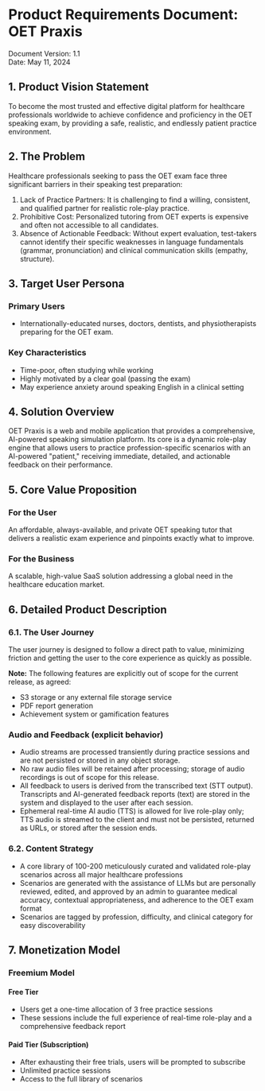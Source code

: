 # Product Requirements Document: OET Praxis

Document Version: 1.1  
Date: May 11, 2024

## 1. Product Vision Statement

To become the most trusted and effective digital platform for healthcare professionals worldwide to achieve confidence and proficiency in the OET speaking exam, by providing a safe, realistic, and endlessly patient practice environment.

## 2. The Problem

Healthcare professionals seeking to pass the OET exam face three significant barriers in their speaking test preparation:

1. Lack of Practice Partners: It is challenging to find a willing, consistent, and qualified partner for realistic role-play practice.
2. Prohibitive Cost: Personalized tutoring from OET experts is expensive and often not accessible to all candidates.
3. Absence of Actionable Feedback: Without expert evaluation, test-takers cannot identify their specific weaknesses in language fundamentals (grammar, pronunciation) and clinical communication skills (empathy, structure).

## 3. Target User Persona

### Primary Users
- Internationally-educated nurses, doctors, dentists, and physiotherapists preparing for the OET exam.

### Key Characteristics
- Time-poor, often studying while working
- Highly motivated by a clear goal (passing the exam)
- May experience anxiety around speaking English in a clinical setting

## 4. Solution Overview

OET Praxis is a web and mobile application that provides a comprehensive, AI-powered speaking simulation platform. Its core is a dynamic role-play engine that allows users to practice profession-specific scenarios with an AI-powered "patient," receiving immediate, detailed, and actionable feedback on their performance.

## 5. Core Value Proposition

### For the User
An affordable, always-available, and private OET speaking tutor that delivers a realistic exam experience and pinpoints exactly what to improve.

### For the Business
A scalable, high-value SaaS solution addressing a global need in the healthcare education market.

## 6. Detailed Product Description

### 6.1. The User Journey
The user journey is designed to follow a direct path to value, minimizing friction and getting the user to the core experience as quickly as possible.

**Note:** The following features are explicitly out of scope for the current release, as agreed:
- S3 storage or any external file storage service
- PDF report generation
- Achievement system or gamification features

### Audio and Feedback (explicit behavior)
- Audio streams are processed transiently during practice sessions and are not persisted or stored in any object storage.
- No raw audio files will be retained after processing; storage of audio recordings is out of scope for this release.
- All feedback to users is derived from the transcribed text (STT output). Transcripts and AI-generated feedback reports (text) are stored in the system and displayed to the user after each session.
 - Ephemeral real-time AI audio (TTS) is allowed for live role-play only; TTS audio is streamed to the client and must not be persisted, returned as URLs, or stored after the session ends.

### 6.2. Content Strategy
- A core library of 100-200 meticulously curated and validated role-play scenarios across all major healthcare professions
- Scenarios are generated with the assistance of LLMs but are personally reviewed, edited, and approved by an admin to guarantee medical accuracy, contextual appropriateness, and adherence to the OET exam format
- Scenarios are tagged by profession, difficulty, and clinical category for easy discoverability

## 7. Monetization Model

### Freemium Model

#### Free Tier
- Users get a one-time allocation of 3 free practice sessions
- These sessions include the full experience of real-time role-play and a comprehensive feedback report

#### Paid Tier (Subscription)
- After exhausting their free trials, users will be prompted to subscribe
- Unlimited practice sessions
- Access to the full library of scenarios